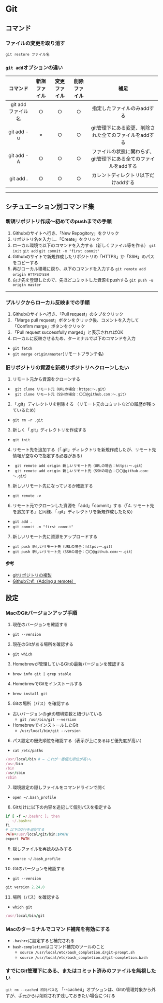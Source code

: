 # Git
## コマンド
### ファイルの変更を取り消す
`git restore ファイル名`

### `git add`オプションの違い
|コマンド|新規ファイル|変更ファイル|削除ファイル|補足| 
| :---: | :---: | :---: | :---: |:---: | 
|git add ファイル名|○|○|○|指定したファイルのみaddする|
|git add -u|×|○|○|git管理下にある変更、削除された全てのファイルをaddする|
|git add -A|○|○|○|ファイルの状態に関わらず、git管理下にある全てのファイルをaddする|
|git add .|○|○|○|カレントディレクトリ以下だけaddする|

---
## シチュエーション別コマンド集
### 新規リポジトリ作成〜初めてのpushまでの手順
1. Githubのサイトへ行き、「New Repogitory」をクリック
2. リポジトリ名を入力し、「Create」をクリック
3. ローカル環境で以下のコマンドを入力する（新しくファイル等を作る）
`git init`
`git add`
`git commit -m "first commit"`
4. Githubのサイトで新規作成したリポジトリの「HTTPS」か「SSH」のパスをコピーする
5. 再びローカル環境に戻り、以下のコマンドを入力する
`git remote add origin HTTPSかSSH`
6. 向き先を登録したので、先ほどコミットした資源をpushする
`git push -u origin master`

---
### プルリクからローカル反映までの手順
1. Githubのサイトへ行き、「Pull request」のタブをクリック
2. 「Marge pull request」ボタンをクリック後、コメントを入力して「Confirm marge」ボタンをクリック
3. 「Pull request successfully marged」と表示されればOK
4. ローカルに反映させるため、ターミナルで以下のコマンドを入力
- `git fetch`
- `git merge origin/master`(リモートブランチ名)
### 旧リポジトリの資源を新規リポジトリへクローンしたい
1. リモート元から資源をクローンする  
- ` git clone リモート元（URLの場合：https:～.git）`
- ` git clone リモート元（SSHの場合：〇〇@github.com:～.git）`
2. 「.git」ディレクトリを削除する （リモート元のコミットなどの履歴が残っているため）
- `git rm -r .git`
3. 新しく「.git」ディレクトリを作成する
- `git init`
4. リモート先を追加する（「.git」ディレクトリを新規作成したが、リモート先情報が空なので指定する必要がある）
- ` git remote add origin 新しいリモート先（URLの場合：https:～.git）`
- ` git remote add origin 新しいリモート先（SSHの場合：〇〇@github.com:～.git）`
5. 新しいリモート先になっているか確認する
- `git remote -v`
6. リモート元でクローンした資源を「add」「commit」する（「4. リモート先を追加する」と同様、「.git」ディレクトリを新規作成したため）
- `git add .`
- `git commit -m "first commit"`
7. 新しいリモート先に資源をアップロードする
- `git push 新しいリモート先（URLの場合：https:～.git）`
- `git push 新しいリモート先（SSHの場合：〇〇@github.com:～.git）`
#### 参考
- [gitリポジトリの複製](https://qiita.com/syuji-higa/items/e380289502c7896daf0f)
- [Github公式（Adding a remote）](https://help.github.com/en/github/using-git/adding-a-remote)
## 設定
### MacのGitバージョンアップ手順
1. 現在のバージョンを確認する
- `git --version`
2. 現在のGitがある場所を確認する
- `git which`
3. Homebrewが管理しているGitの最新バージョンを確認する
- `brew info git | grep stable`
4. HomebrewでGitをインストールする
- `brew install git`
5. Gitの場所（パス）を確認する
- 古いバージョンのgitの環境変数と紐づいている
  - `git /usr/bin/git --version`
- HomebrewでインストールしたGit
  - `/usr/local/bin/git --version`
6. パス設定の優先順位を確認する（表示が上にあるほど優先度が高い）
- `cat /etc/paths`
```rb
/usr/local/bin # ← これが一番優先順位が高い。
/usr/bin
/bin
/usr/sbin
/sbin
```
7. 環境設定の隠しファイルをコマンドラインで開く
- `open ~/.bash_profile`
8. Gitだけに以下の内容を追記して個別パスを指定する
```rb
if [ -f ~/.bashrc ]; then
 . ~/.bashrc
fi
# 以下の2行を追記する
PATH=/usr/local/git/bin:$PATH
export PATH
```
9.  隠しファイルを再読み込みする
- `source ~/.bash_profile`
10. Gitのバージョンを確認する
- `git --version`
```rb
git version 2.24.0
```
11. 場所（パス）を確認する
- `which git`
```rb
/usr/local/bin/git
```
### Macのターミナルでコマンド補完を有効にする
- `.bashrc`に設定すると補完される
- `bash-completion`はコマンド補完のツールのこと
  - `source /usr/local/etc/bash_completion.d/git-prompt.sh`
  - `source /usr/local/etc/bash_completion.d/git-completion.bash`
### すでにGit管理下にある、またはコミット済みのファイルを無視したい
`git rm --cached 相対パス名`
「--cached」オプションは、Gitの管理対象から外すが、手元からは削除されず残しておきたい場合につける